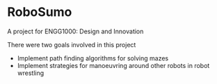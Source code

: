 # RoboSumo
A project for ENGG1000: Design and Innovation 

There were two goals involved in this project 
<ul>
  <li> Implement path finding algorithms for solving mazes</li>
  <li> Implement strategies for manoeuvring around other robots in robot wrestling</li>
</ul>
